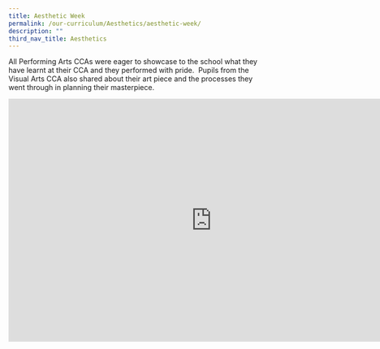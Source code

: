 ```yaml
---
title: Aesthetic Week
permalink: /our-curriculum/Aesthetics/aesthetic-week/
description: ""
third_nav_title: Aesthetics
---
```

All Performing Arts CCAs were eager to showcase to the school what they have learnt at their CCA and they performed with pride.&nbsp; Pupils from the Visual Arts CCA also shared about their art piece and the processes they went through in planning their masterpiece.

<iframe allowfullscreen="true" height="479" width="800" frameborder="0" src="https://docs.google.com/presentation/d/e/2PACX-1vSo_wZL9QsPL_PSuZxF9EMJevafvZLSebinCK0Ov6YRGmLy4TL8TlbC15uDLQt3uGbEVE-QDWfqx0LN/embed?start=true&amp;loop=true&amp;delayms=3000"></iframe>
